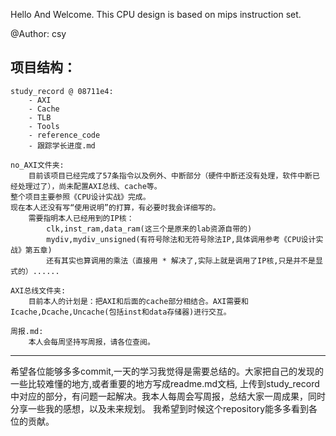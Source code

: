 Hello And Welcome.
This CPU design is based on mips instruction set.

@Author: csy

## 项目结构：

    study_record @ 08711e4:
        - AXI
        - Cache
        - TLB
        - Tools
        - reference_code
        - 跟踪学长进度.md

    no_AXI文件夹:
        目前该项目已经完成了57条指令以及例外、中断部分（硬件中断还没有处理，软件中断已经处理过了），尚未配置AXI总线、cache等。
    整个项目主要参照《CPU设计实战》完成。
    现在本人还没有写“使用说明”的打算，有必要时我会详细写的。
        需要指明本人已经用到的IP核：
            clk,inst_ram,data_ram(这三个是原来的lab资源自带的)
            mydiv,mydiv_unsigned(有符号除法和无符号除法IP,具体调用参考《CPU设计实战》第五章)
            还有其实也算调用的乘法（直接用 * 解决了,实际上就是调用了IP核,只是并不是显式的）......
    
    AXI总线文件夹:
        目前本人的计划是：把AXI和后面的cache部分相结合。AXI需要和Icache,Dcache,Uncache(包括inst和data存储器)进行交互。
    
    周报.md:
        本人会每周坚持写周报，请各位查阅。
---
希望各位能够多多commit,一天的学习我觉得是需要总结的。大家把自己的发现的一些比较难懂的地方,或者重要的地方写成readme.md文档,
上传到study_record中对应的部分，有问题一起解决。我本人每周会写周报，总结大家一周成果，同时分享一些我的感想，以及未来规划。
我希望到时候这个repository能多多看到各位的贡献。

